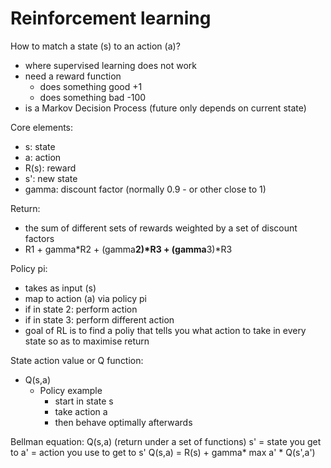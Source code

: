 # Reinforcement learning

How to match a state (s) to an action (a)?

- where supervised learning does not work
- need a reward function
  - does something good +1
  - does something bad -100
- is a Markov Decision Process (future only depends on current state)

Core elements:
- s: state
- a: action
- R(s): reward
- s': new state
- gamma: discount factor (normally 0.9 - or other close to 1)

Return:
- the sum of different sets of rewards weighted by a set of discount factors
- R1 + gamma*R2 + (gamma**2)*R3 + (gamma**3)*R3

Policy pi:
- takes as input (s)
- map to action (a) via policy pi
- if in state 2: perform action 
- if in state 3: perform different action
- goal of RL is to find a poliy that tells you what action to take in every state so as to maximise return

State action value or Q function:
- Q(s,a)
  - Policy example
    - start in state s
    - take action a
    - then behave optimally afterwards

Bellman equation:
Q(s,a) (return under a set of functions)
s' = state you get to
a' = action you use to get to s'
Q(s,a) = R(s) + gamma* max a' * Q(s',a')
